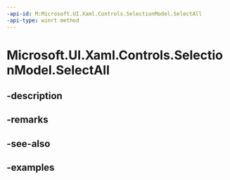 ```yaml
---
-api-id: M:Microsoft.UI.Xaml.Controls.SelectionModel.SelectAll
-api-type: winrt method
---
```


# Microsoft.UI.Xaml.Controls.SelectionModel.SelectAll

<!--
public void SelectAll ();
-->


## -description

## -remarks

## -see-also

## -examples


